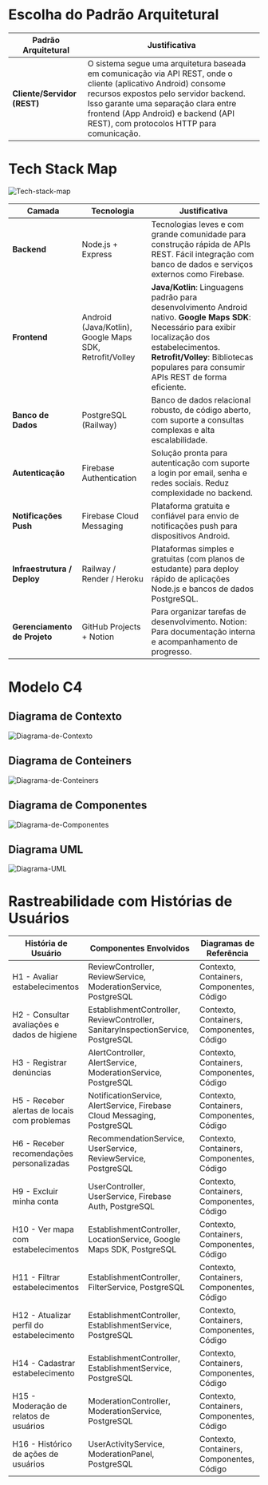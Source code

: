 # Escolha do Padrão Arquitetural

| **Padrão Arquitetural** | **Justificativa** |
|----------------------|-------------------------------|
| **Cliente/Servidor (REST)** | O sistema segue uma arquitetura baseada em comunicação via API REST, onde o cliente (aplicativo Android) consome recursos expostos pelo servidor backend. Isso garante uma separação clara entre frontend (App Android) e backend (API REST), com protocolos HTTP para comunicação.

# Tech Stack Map

![Tech-stack-map](Ideacao-especificacao/Anexos/Tech-stack-map.jpg)

| **Camada** | **Tecnologia** | **Justificativa** |
|------------|-----------------|-------------------|
| **Backend** | Node.js + Express | Tecnologias leves e com grande comunidade para construção rápida de APIs REST. Fácil integração com banco de dados e serviços externos como Firebase. |
| **Frontend** | Android (Java/Kotlin), Google Maps SDK, Retrofit/Volley | 	**Java/Kotlin**: Linguagens padrão para desenvolvimento Android nativo. **Google Maps SDK**: Necessário para exibir localização dos estabelecimentos. **Retrofit/Volley**: Bibliotecas populares para consumir APIs REST de forma eficiente. |
| **Banco de Dados** | PostgreSQL (Railway) | Banco de dados relacional robusto, de código aberto, com suporte a consultas complexas e alta escalabilidade. |
| **Autenticação** | Firebase Authentication | Solução pronta para autenticação com suporte a login por email, senha e redes sociais. Reduz complexidade no backend. |
| **Notificações Push** | Firebase Cloud Messaging | Plataforma gratuita e confiável para envio de notificações push para dispositivos Android. |
| **Infraestrutura / Deploy** | Railway / Render / Heroku | Plataformas simples e gratuitas (com planos de estudante) para deploy rápido de aplicações Node.js e bancos de dados PostgreSQL. |
| **Gerenciamento de Projeto** | GitHub Projects + Notion | Para organizar tarefas de desenvolvimento. Notion: Para documentação interna e acompanhamento de progresso. |

# Modelo C4 

## Diagrama de Contexto

![Diagrama-de-Contexto](Ideacao-especificacao/Anexos/Diagrama-de-Contexto.jpg)

## Diagrama de Conteiners

![Diagrama-de-Conteiners](Ideacao-especificacao/Anexos/conteiners.drawio.png)

## Diagrama de Componentes

![Diagrama-de-Componentes](Ideacao-especificacao/Anexos/Componentes.drawio.png)

## Diagrama UML

![Diagrama-UML](Ideacao-especificacao/Anexos/Componentes.drawio.png)

# Rastreabilidade com Histórias de Usuários

| **História de Usuário** | **Componentes Envolvidos** | **Diagramas de Referência** |
|-------------------------|----------------------------|-----------------------------|
| H1 - Avaliar estabelecimentos | ReviewController, ReviewService, ModerationService, PostgreSQL | Contexto, Containers, Componentes, Código |
| H2 - Consultar avaliações e dados de higiene | EstablishmentController, ReviewController, SanitaryInspectionService, PostgreSQL | Contexto, Containers, Componentes, Código |
| H3 - Registrar denúncias | AlertController, AlertService, ModerationService, PostgreSQL | Contexto, Containers, Componentes, Código |
| H5 - Receber alertas de locais com problemas | NotificationService, AlertService, Firebase Cloud Messaging, PostgreSQL | Contexto, Containers, Componentes, Código |
| H6 - Receber recomendações personalizadas | RecommendationService, UserService, ReviewService, PostgreSQL | Contexto, Containers, Componentes, Código |
| H9 - Excluir minha conta | UserController, UserService, Firebase Auth, PostgreSQL | Contexto, Containers, Componentes, Código |
| H10 - Ver mapa com estabelecimentos | EstablishmentController, LocationService, Google Maps SDK, PostgreSQL | Contexto, Containers, Componentes, Código |
| H11 - Filtrar estabelecimentos | EstablishmentController, FilterService, PostgreSQL | Contexto, Containers, Componentes, Código |
| H12 - Atualizar perfil do estabelecimento | EstablishmentController, EstablishmentService, PostgreSQL | Contexto, Containers, Componentes, Código |
| H14 - Cadastrar estabelecimento | EstablishmentController, EstablishmentService, PostgreSQL | Contexto, Containers, Componentes, Código |
| H15 - Moderação de relatos de usuários | ModerationController, ModerationService, PostgreSQL | Contexto, Containers, Componentes, Código |
| H16 - Histórico de ações de usuários | UserActivityService, ModerationPanel, PostgreSQL | Contexto, Containers, Componentes, Código |
